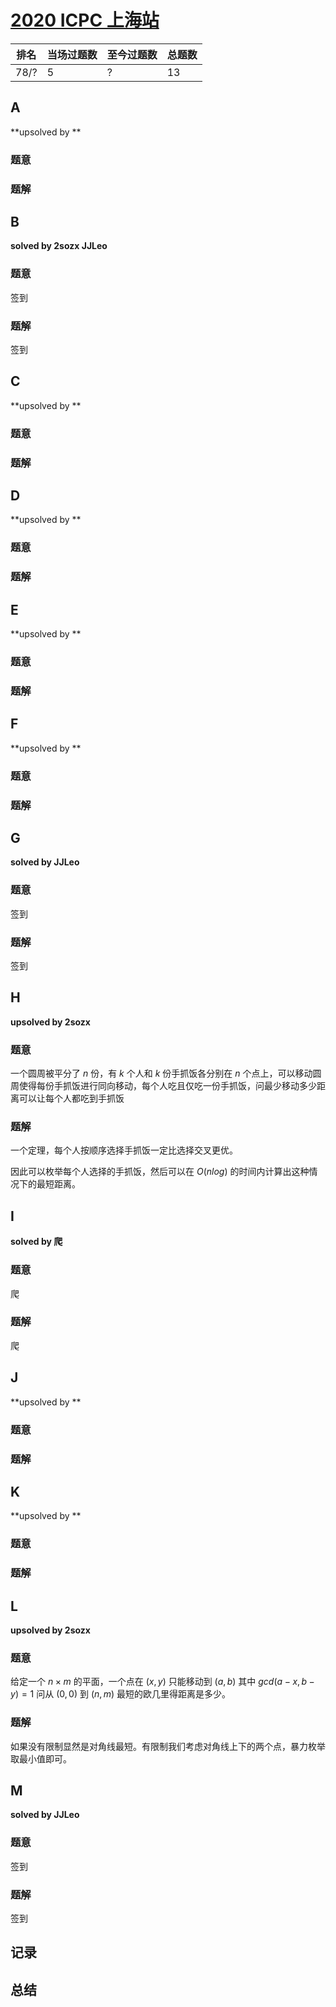 # [2020 ICPC 上海站](https://ac.nowcoder.com/acm/contest/9925)

| 排名 | 当场过题数 | 至今过题数 | 总题数 |
| ---- | ---------- | ---------- | ------ |
| 78/? | 5          | ?          | 13     |

## **A**

**upsolved by **

### 题意



### 题解



## **B**

**solved by 2sozx JJLeo**

### 题意

签到

### 题解

签到

## **C**

**upsolved by **

### 题意



### 题解



## **D**

**upsolved by **

### 题意



### 题解



## **E**

**upsolved by **

### 题意



### 题解



## **F**

**upsolved by **

### 题意



### 题解



## **G**

**solved by JJLeo**

### 题意

签到

### 题解

签到

## **H**

**upsolved by 2sozx**

### 题意

一个圆周被平分了 $n$ 份，有 $k$ 个人和 $k$ 份手抓饭各分别在 $n$ 个点上，可以移动圆周使得每份手抓饭进行同向移动，每个人吃且仅吃一份手抓饭，问最少移动多少距离可以让每个人都吃到手抓饭

### 题解

一个定理，每个人按顺序选择手抓饭一定比选择交叉更优。

因此可以枚举每个人选择的手抓饭，然后可以在 $O(nlog)$ 的时间内计算出这种情况下的最短距离。

## **I**

**solved by 爬**

### 题意

爬

### 题解

爬

## **J**

**upsolved by **

### 题意



### 题解



## **K**

**upsolved by **

### 题意



### 题解



## **L**

**upsolved by 2sozx**

### 题意

给定一个 $n \times m$ 的平面，一个点在 $(x, y)$ 只能移动到 $(a, b)$ 其中 $gcd(a - x, b - y) = 1$ 问从 $(0, 0)$ 到 $(n, m)$ 最短的欧几里得距离是多少。

### 题解

如果没有限制显然是对角线最短。有限制我们考虑对角线上下的两个点，暴力枚举取最小值即可。

## **M**

**solved by JJLeo**

### 题意

签到

### 题解

签到

## **记录**



## **总结**

